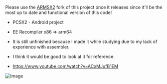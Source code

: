 Please use the [ARMSX2](https://github.com/ARMSX2/ARMSX2) fork of this project once it releases since it'll be the most up to date and functional version of this code!

* PCSX2 - Android project
* EE Recompiler x86 => arm64

* It is still unfinished because I made it while studying due to my lack of experience with assembler.
* I think it would be good to look at it for reference.

* https://www.youtube.com/watch?v=ACxMJufB1EM

![Image](https://github.com/user-attachments/assets/534405ee-c622-4726-876b-31f398bbb46d)
